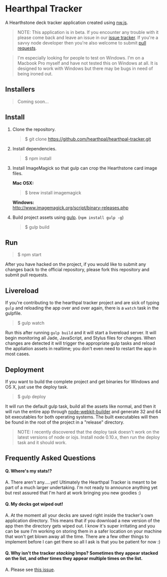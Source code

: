 # Hearthpal Tracker

A Hearthstone deck tracker application created using [nw.js](http://nwjs.io/).

> NOTE: This application is in beta. If you encounter any trouble with it please come back and leave an issue in our [issue tracker](https://github.com/hearthpal/hearthpal-tracker/issues). If you're a savvy node developer then you're also welcome to submit [pull requests](https://github.com/hearthpal/hearthpal-tracker/pulls).

> I'm especially looking for people to test on Windows. I'm on a Macbook Pro myself and have not tested this on Windows at all. It is designed to work with Windows but there may be bugs in need of being ironed out.

## Installers

> Coming soon...

## Install

1. Clone the repository.

   > $ git clone https://github.com/hearthpal/hearthpal-tracker.git

2. Install dependencies.

   > $ npm install
   
3. Install ImageMagick so that gulp can crop the Hearthstone card image files.

   **Mac OSX:**  
   > $ brew install imagemagick
   
   **Windows:**  
   http://www.imagemagick.org/script/binary-releases.php

4. Build project assets using [gulp](http://gulpjs.com/). (`npm install gulp -g`)

   > $ gulp build

## Run

> $ npm start

After you have hacked on the project, if you would like to submit any changes back to the official repository, please fork this repository and submit pull requests.

## Livereload

If you're contributing to the hearthpal tracker project and are sick of typing `gulp` and reloading the app over and over again, there is a `watch` task in the gulpfile.

> $ gulp watch

Run this after running `gulp build` and it will start a livereload server. It will begin monitoring all Jade, JavaScript, and Stylus files for changes. When changes are detected it will trigger the appropriate gulp tasks and reload the appliation assets in realtime; you don't even need to restart the app in most cases.

## Deployment

If you want to build the complete project and get binaries for Windows and OS X, just use the deploy task.

> $ gulp deploy

It will run the default gulp task, build all the assets like normal, and then it will run the entire app through [node-webkit-builder](https://github.com/mllrsohn/node-webkit-builder) and generate 32 and 64 bit executables for both operating systems. The built executables will then be found in the root of the project in a "release" directory.

> NOTE: I recently discovered that the deploy task doesn't work on the latest versions of node or iojs. Install node 0.10.x, then run the deploy task and it should work.

## Frequently Asked Questions

#### Q. Where's my stats!?

A. There aren't any.....yet! Ultimately the Hearthpal Tracker is meant to be part of a much larger undertaking. I'm not ready to announce anything yet but rest assured that I'm hard at work bringing you new goodies :)

#### Q. My decks got wiped out!

A. At the moment all your decks are saved right inside the tracker's own application directory. This means that if you download a new version of the app then the directory gets wiped out. I know it's super irritating and you can be sure I'm working on storing them in a safer location on your machine that won't get blown away all the time. There are a few other things to implement before I can get there so all I ask is that you be patient for now :)

#### Q. Why isn't the tracker *stacking* Imps? Sometimes they appear stacked on the list, and other times they appear multiple times on the list.

A. Please see [this issue](https://github.com/hearthpal/hearthpal-tracker/issues/1).
